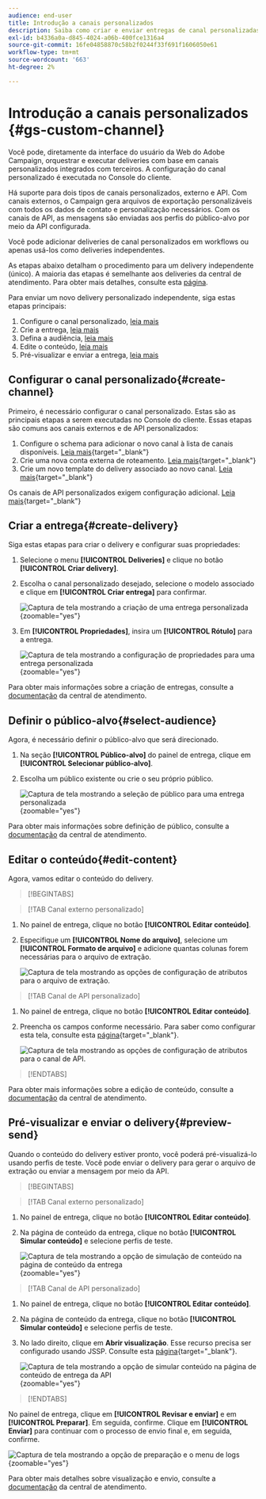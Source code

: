 ```yaml
---
audience: end-user
title: Introdução a canais personalizados
description: Saiba como criar e enviar entregas de canal personalizadas com o Adobe Campaign Web
exl-id: b4336a0a-d845-4024-a06b-400fce1316a4
source-git-commit: 16fe04858870c58b2f0244f33f691f1606050e61
workflow-type: tm+mt
source-wordcount: '663'
ht-degree: 2%

---
```


# Introdução a canais personalizados {#gs-custom-channel}

Você pode, diretamente da interface do usuário da Web do Adobe Campaign, orquestrar e executar deliveries com base em canais personalizados integrados com terceiros. A configuração do canal personalizado é executada no Console do cliente.

Há suporte para dois tipos de canais personalizados, externo e API. Com canais externos, o Campaign gera arquivos de exportação personalizáveis com todos os dados de contato e personalização necessários. Com os canais de API, as mensagens são enviadas aos perfis do público-alvo por meio da API configurada.

Você pode adicionar deliveries de canal personalizados em workflows ou apenas usá-los como deliveries independentes.

As etapas abaixo detalham o procedimento para um delivery independente (único). A maioria das etapas é semelhante aos deliveries da central de atendimento. Para obter mais detalhes, consulte esta [página](../call-center/create-call-center.md).

Para enviar um novo delivery personalizado independente, siga estas etapas principais:

1. Configure o canal personalizado, [leia mais](#create-channel)
1. Crie a entrega, [leia mais](#create-delivery)
1. Defina a audiência, [leia mais](#select-audience)
1. Edite o conteúdo, [leia mais](#edit-content)
1. Pré-visualizar e enviar a entrega, [leia mais](#preview-send)

## Configurar o canal personalizado{#create-channel}

Primeiro, é necessário configurar o canal personalizado. Estas são as principais etapas a serem executadas no Console do cliente. Essas etapas são comuns aos canais externos e de API personalizados:

1. Configure o schema para adicionar o novo canal à lista de canais disponíveis. [Leia mais](https://experienceleague.adobe.com/docs/campaign/campaign-v8/send/custom-channel.html?lang=pt-BR#configure-schema){target="_blank"}
1. Crie uma nova conta externa de roteamento. [Leia mais](https://experienceleague.adobe.com/docs/campaign/campaign-v8/send/custom-channel.html?lang=pt-BR#reate-ext-account){target="_blank"}
1. Crie um novo template do delivery associado ao novo canal. [Leia mais](https://experienceleague.adobe.com/docs/campaign/campaign-v8/send/custom-channel.html?lang=pt-BR#create-template){target="_blank"}

Os canais de API personalizados exigem configuração adicional. [Leia mais](https://experienceleague.adobe.com/docs/campaign/campaign-v8/send/custom-channel.html?lang=pt-BR#api-additional){target="_blank"}

## Criar a entrega{#create-delivery}

Siga estas etapas para criar o delivery e configurar suas propriedades:

1. Selecione o menu **[!UICONTROL Deliveries]** e clique no botão **[!UICONTROL Criar delivery]**.

1. Escolha o canal personalizado desejado, selecione o modelo associado e clique em **[!UICONTROL Criar entrega]** para confirmar.

   ![Captura de tela mostrando a criação de uma entrega personalizada](assets/cus-create.png){zoomable="yes"}

1. Em **[!UICONTROL Propriedades]**, insira um **[!UICONTROL Rótulo]** para a entrega.

   ![Captura de tela mostrando a configuração de propriedades para uma entrega personalizada](assets/cus-properties.png){zoomable="yes"}

Para obter mais informações sobre a criação de entregas, consulte a [documentação](../call-center/create-call-center.md#create-delivery) da central de atendimento.

## Definir o público-alvo{#select-audience}

Agora, é necessário definir o público-alvo que será direcionado.

1. Na seção **[!UICONTROL Público-alvo]** do painel de entrega, clique em **[!UICONTROL Selecionar público-alvo]**.

1. Escolha um público existente ou crie o seu próprio público.

   ![Captura de tela mostrando a seleção de público para uma entrega personalizada](assets/cc-audience2.png){zoomable="yes"}

Para obter mais informações sobre definição de público, consulte a [documentação](../call-center/create-call-center.md#select-audience) da central de atendimento.

## Editar o conteúdo{#edit-content}

Agora, vamos editar o conteúdo do delivery.

>[!BEGINTABS]

>[!TAB Canal externo personalizado]

1. No painel de entrega, clique no botão **[!UICONTROL Editar conteúdo]**.

1. Especifique um **[!UICONTROL Nome do arquivo]**, selecione um **[!UICONTROL Formato de arquivo]** e adicione quantas colunas forem necessárias para o arquivo de extração.

   ![Captura de tela mostrando as opções de configuração de atributos para o arquivo de extração.](assets/cc-content-attributes.png)

>[!TAB Canal de API personalizado]

1. No painel de entrega, clique no botão **[!UICONTROL Editar conteúdo]**.

1. Preencha os campos conforme necessário. Para saber como configurar esta tela, consulte esta [página](https://experienceleague.adobe.com/docs/campaign/campaign-v8/send/custom-channel.html?lang=pt-BR#api-additional-screen){target="_blank"}.

   ![Captura de tela mostrando as opções de configuração de atributos para o canal de API.](assets/cc-content-attributes-api.png)

>[!ENDTABS]

Para obter mais informações sobre a edição de conteúdo, consulte a [documentação](../call-center/create-call-center.md#edit-content) da central de atendimento.

## Pré-visualizar e enviar o delivery{#preview-send}

Quando o conteúdo do delivery estiver pronto, você poderá pré-visualizá-lo usando perfis de teste. Você pode enviar o delivery para gerar o arquivo de extração ou enviar a mensagem por meio da API.

>[!BEGINTABS]

>[!TAB Canal externo personalizado]

1. No painel de entrega, clique no botão **[!UICONTROL Editar conteúdo]**.

1. Na página de conteúdo da entrega, clique no botão **[!UICONTROL Simular conteúdo]** e selecione perfis de teste.

   ![Captura de tela mostrando a opção de simulação de conteúdo na página de conteúdo da entrega](assets/cus-simulate.png){zoomable="yes"}

>[!TAB Canal de API personalizado]

1. No painel de entrega, clique no botão **[!UICONTROL Editar conteúdo]**.

1. Na página de conteúdo da entrega, clique no botão **[!UICONTROL Simular conteúdo]** e selecione perfis de teste.

1. No lado direito, clique em **Abrir visualização**. Esse recurso precisa ser configurado usando JSSP. Consulte esta [página](https://experienceleague.adobe.com/docs/campaign/campaign-v8/send/custom-channel.html?lang=pt-BR#api-additional-preview){target="_blank"}.

   ![Captura de tela mostrando a opção de simular conteúdo na página de conteúdo de entrega da API](assets/cus-simulate-api.png){zoomable="yes"}

>[!ENDTABS]

No painel de entrega, clique em **[!UICONTROL Revisar e enviar]** e em **[!UICONTROL Preparar]**. Em seguida, confirme. Clique em **[!UICONTROL Enviar]** para continuar com o processo de envio final e, em seguida, confirme.

![Captura de tela mostrando a opção de preparação e o menu de logs](assets/cus-prepare.png){zoomable="yes"}

Para obter mais detalhes sobre visualização e envio, consulte a [documentação](../call-center/create-call-center.md#preview-send) da central de atendimento.
